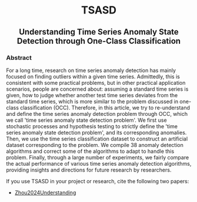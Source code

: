 <h1 align="center">TSASD</h1>
<h2 align="center">
Understanding Time Series Anomaly State Detection through One-Class Classification</h2>

### Abstract

For a long time, research on time series anomaly detection has mainly focused on finding outliers within a given time series. Admittedly, this is consistent with some practical problems, but in other practical application scenarios, people are concerned about: assuming a standard time series is given, how to judge whether another test time series deviates from the standard time series, which is more similar to the problem discussed in one-class classification (OCC).
Therefore, in this article, we try to re-understand and define the time series anomaly detection problem through OCC, which we call 'time series anomaly state detection problem'.
We first use stochastic processes and hypothesis testing to strictly define the 'time series anomaly state detection problem', and its corresponding anomalies. Then, we use the time series classification dataset to construct an artificial dataset corresponding to the problem. We compile 38 anomaly detection algorithms and correct some of the algorithms to adapt to handle this problem. 
Finally, through a large number of experiments, we fairly compare the actual performance of various time series anomaly detection algorithms, providing insights and directions for future research by researchers. 

If you use TSASD in your project or research, cite the following two papers:

* [Zhou2024Understanding](https://arxiv.org/pdf/2402.02007v1.pdf)
